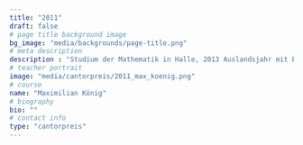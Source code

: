 ```yaml
---
title: "2011"
draft: false
# page title background image
bg_image: "media/backgrounds/page-title.png"
# meta description
description : "Studium der Mathematik in Halle, 2013 Auslandsjahr mit ERASMUS in Montpellier (Südfrankreich)"
# teacher portrait
image: "media/cantorpreis/2011_max_koenig.png"
# course
name: "Maximilian König"
# biography
bio: ""
# contact info
type: "cantorpreis"
---
```

